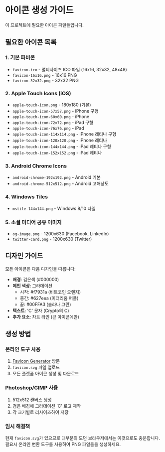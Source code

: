 # 아이콘 생성 가이드

이 프로젝트에 필요한 아이콘 파일들입니다. 

## 필요한 아이콘 목록

### 1. 기본 파비콘
- `favicon.ico` - 멀티사이즈 ICO 파일 (16x16, 32x32, 48x48)
- `favicon-16x16.png` - 16x16 PNG
- `favicon-32x32.png` - 32x32 PNG

### 2. Apple Touch Icons (iOS)
- `apple-touch-icon.png` - 180x180 (기본)
- `apple-touch-icon-57x57.png` - iPhone 구형
- `apple-touch-icon-60x60.png` - iPhone
- `apple-touch-icon-72x72.png` - iPad 구형
- `apple-touch-icon-76x76.png` - iPad
- `apple-touch-icon-114x114.png` - iPhone 레티나 구형
- `apple-touch-icon-120x120.png` - iPhone 레티나
- `apple-touch-icon-144x144.png` - iPad 레티나 구형
- `apple-touch-icon-152x152.png` - iPad 레티나

### 3. Android Chrome Icons
- `android-chrome-192x192.png` - Android 기본
- `android-chrome-512x512.png` - Android 고해상도

### 4. Windows Tiles
- `mstile-144x144.png` - Windows 8/10 타일

### 5. 소셜 미디어 공유 이미지
- `og-image.png` - 1200x630 (Facebook, LinkedIn)
- `twitter-card.png` - 1200x630 (Twitter)

## 디자인 가이드

모든 아이콘은 다음 디자인을 따릅니다:
- **배경**: 검은색 (#000000)
- **메인 색상**: 그라데이션
  - 시작: #f7931a (비트코인 오렌지)
  - 중간: #627eea (이더리움 퍼플)
  - 끝: #00FFA3 (솔라나 그린)
- **텍스트**: 'C' 문자 (Crypto의 C)
- **추가 요소**: 차트 라인 (큰 아이콘에만)

## 생성 방법

### 온라인 도구 사용
1. [Favicon Generator](https://realfavicongenerator.net/) 방문
2. `favicon.svg` 파일 업로드
3. 모든 플랫폼 아이콘 생성 및 다운로드

### Photoshop/GIMP 사용
1. 512x512 캔버스 생성
2. 검은 배경에 그라데이션 'C' 로고 제작
3. 각 크기별로 리사이즈하여 저장

### 임시 해결책
현재 `favicon.svg`가 있으므로 대부분의 모던 브라우저에서는 이것으로도 충분합니다.
필요시 온라인 변환 도구를 사용하여 PNG 파일들을 생성하세요.